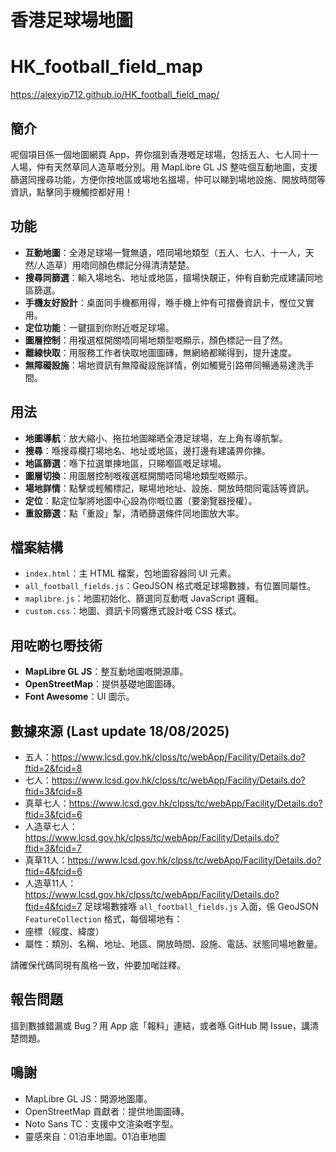 # 香港足球場地圖
# HK_football_field_map

https://alexyip712.github.io/HK_football_field_map/

## 簡介
呢個項目係一個地圖網頁 App，畀你搵到香港嘅足球場，包括五人、七人同十一人場，仲有天然草同人造草嘅分別。用 MapLibre GL JS 整咗個互動地圖，支援篩選同搜尋功能，方便你按地區或場地名搵場，仲可以睇到場地設施、開放時間等資訊，點擊同手機觸控都好用！

## 功能
- **互動地圖**：全港足球場一覽無遺，唔同場地類型（五人、七人、十一人，天然/人造草）用唔同顏色標記分得清清楚楚。
- **搜尋同篩選**：輸入場地名、地址或地區，搵場快靚正，仲有自動完成建議同地區篩選。
- **手機友好設計**：桌面同手機都用得，喺手機上仲有可摺疊資訊卡，慳位又實用。
- **定位功能**：一鍵搵到你附近嘅足球場。
- **圖層控制**：用複選框開關唔同場地類型嘅顯示，顏色標記一目了然。
- **離線快取**：用服務工作者快取地圖圖磚，無網絡都睇得到，提升速度。
- **無障礙設施**：場地資訊有無障礙設施詳情，例如觸覺引路帶同暢通易達洗手間。

## 用法
- **地圖導航**：放大縮小、拖拉地圖睇晒全港足球場，左上角有導航掣。
- **搜尋**：喺搜尋欄打場地名、地址或地區，邊打邊有建議畀你揀。
- **地區篩選**：喺下拉選單揀地區，只睇嗰區嘅足球場。
- **圖層切換**：用圖層控制嘅複選框開關唔同場地類型嘅顯示。
- **場地詳情**：點擊或輕觸標記，睇場地地址、設施、開放時間同電話等資訊。
- **定位**：點定位掣將地圖中心設為你嘅位置（要瀏覽器授權）。
- **重設篩選**：點「重設」掣，清晒篩選條件同地圖放大率。

## 檔案結構
- `index.html`：主 HTML 檔案，包地圖容器同 UI 元素。
- `all_football_fields.js`：GeoJSON 格式嘅足球場數據，有位置同屬性。
- `maplibre.js`：地圖初始化、篩選同互動嘅 JavaScript 邏輯。
- `custom.css`：地圖、資訊卡同響應式設計嘅 CSS 樣式。

## 用咗啲乜嘢技術
- **MapLibre GL JS**：整互動地圖嘅開源庫。
- **OpenStreetMap**：提供基礎地圖圖磚。
- **Font Awesome**：UI 圖示。

## 數據來源 (Last update 18/08/2025)
- 五人：https://www.lcsd.gov.hk/clpss/tc/webApp/Facility/Details.do?ftid=2&fcid=8
- 七人：https://www.lcsd.gov.hk/clpss/tc/webApp/Facility/Details.do?ftid=3&fcid=8
- 真草七人：https://www.lcsd.gov.hk/clpss/tc/webApp/Facility/Details.do?ftid=3&fcid=6
- 人造草七人：https://www.lcsd.gov.hk/clpss/tc/webApp/Facility/Details.do?ftid=3&fcid=7
- 真草11人：https://www.lcsd.gov.hk/clpss/tc/webApp/Facility/Details.do?ftid=4&fcid=6
- 人造草11人：https://www.lcsd.gov.hk/clpss/tc/webApp/Facility/Details.do?ftid=4&fcid=7
足球場數據喺 `all_football_fields.js` 入面，係 GeoJSON `FeatureCollection` 格式，每個場地有：
- 座標（經度、緯度）
- 屬性：類別、名稱、地址、地區、開放時間、設施、電話、狀態同場地數量。

請確保代碼同現有風格一致，仲要加啱註釋。

## 報告問題
搵到數據錯漏或 Bug？用 App 底「報料」連結，或者喺 GitHub 開 Issue，講清楚問題。

## 鳴謝
- MapLibre GL JS：開源地圖庫。
- OpenStreetMap 貢獻者：提供地圖圖磚。
- Noto Sans TC：支援中文渲染嘅字型。
- 靈感來自：01泊車地圖。<a herf="https://github.com/hk01data/carpark">01泊車地圖</a>


